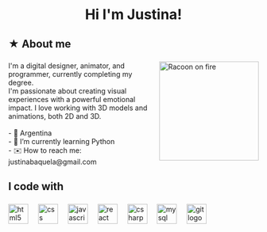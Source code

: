 <h1 align="center">Hi I'm Justina!</h1>

###

<h2 align="left">★ About me</h2>

###

<img align="right" height="200" src="https://media1.tenor.com/m/sNWoRvvT2-oAAAAd/racoon-computer-on-fire.gif" width="200" alt="Racoon on fire"  />

###

<p align="left">I'm a digital designer, animator, and programmer, currently completing my degree.<br>I'm passionate about creating visual experiences with a powerful emotional impact. I love working with 3D models and animations, both 2D and 3D.<br><br>- 📍 Argentina<br>- 🌷 I’m currently learning Python<br>- ✉️ How to reach me: justinabaquela@gmail.com</p>

###

<p align="left"></p>

###

<h2 align="left">I code with</h2>

###

<div align="left">
  <img src="https://cdn.jsdelivr.net/gh/devicons/devicon/icons/html5/html5-original.svg" height="40" alt="html5 logo"  />
  <img width="12" />
  <img src="https://cdn.jsdelivr.net/gh/devicons/devicon/icons/css3/css3-original.svg" height="40" alt="css logo"  />
  <img width="12" />
  <img src="https://cdn.jsdelivr.net/gh/devicons/devicon/icons/javascript/javascript-original.svg" height="40" alt="javascript logo"  />
  <img width="12" />
  <img src="https://cdn.jsdelivr.net/gh/devicons/devicon/icons/react/react-original.svg" height="40" alt="react logo"  />
  <img width="12" />
  <img src="https://cdn.jsdelivr.net/gh/devicons/devicon/icons/csharp/csharp-original.svg" height="40" alt="csharp logo"  />
  <img width="12" />
  <img src="https://cdn.jsdelivr.net/gh/devicons/devicon/icons/mysql/mysql-original.svg" height="40" alt="mysql logo"  />
  <img width="12" />
  <img src="https://cdn.jsdelivr.net/gh/devicons/devicon/icons/git/git-original.svg" height="40" alt="git logo"  />
</div>

###
